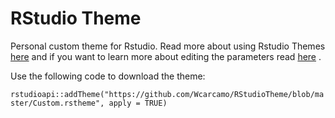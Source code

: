 # RStudio Theme

Personal custom theme for Rstudio. Read more about using Rstudio Themes [here](https://support.rstudio.com/hc/en-us/articles/115011846747-Using-RStudio-Themes) and if you want to learn more about editing the parameters read [here](https://rstudio.github.io/rstudio-extensions/rstudio-theme-creation.html) .

Use the following code to download the theme:

`rstudioapi::addTheme("https://github.com/Wcarcamo/RStudioTheme/blob/master/Custom.rstheme", apply = TRUE)`
